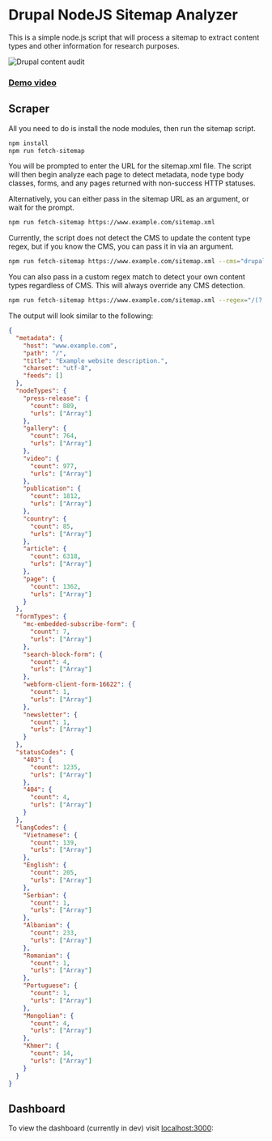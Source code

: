 # Drupal NodeJS Sitemap Analyzer

This is a simple node.js script that will process a sitemap to extract content types and other information for research purposes.

<p style="text-align:center">
  
![Drupal content audit](https://raw.githubusercontent.com/kyletaylored/drupal-nodejs-sitemap/master/dashboard.png)

### <a href="https://www.useloom.com/share/34f2f1d902aa4b1db8e95385dcb8d00d" target="_blank">Demo video</a>

</p>


## Scraper

All you need to do is install the node modules, then run the sitemap script.

```bash
npm install
npm run fetch-sitemap
```

You will be prompted to enter the URL for the sitemap.xml file. The script will then begin analyze each page to detect metadata, node type body classes, forms, and any pages returned with non-success HTTP statuses.

Alternatively, you can either pass in the sitemap URL as an argument, or wait for the prompt.

```bash
npm run fetch-sitemap https://www.example.com/sitemap.xml
```

Currently, the script does not detect the CMS to update the content type regex, but if you know the CMS, you can pass it in via an argument.

```bash
npm run fetch-sitemap https://www.example.com/sitemap.xml --cms="drupal | wordpress"
```

You can also pass in a custom regex match to detect your own content types regardless of CMS. This will always override any CMS detection.

```bash
npm run fetch-sitemap https://www.example.com/sitemap.xml --regex="/(?:.*node[-]+type-)/g"
```

The output will look similar to the following:

```json
{
  "metadata": {
    "host": "www.example.com",
    "path": "/",
    "title": "Example website description.",
    "charset": "utf-8",
    "feeds": []
  },
  "nodeTypes": {
    "press-release": {
      "count": 889,
      "urls": ["Array"]
    },
    "gallery": {
      "count": 764,
      "urls": ["Array"]
    },
    "video": {
      "count": 977,
      "urls": ["Array"]
    },
    "publication": {
      "count": 1812,
      "urls": ["Array"]
    },
    "country": {
      "count": 85,
      "urls": ["Array"]
    },
    "article": {
      "count": 6318,
      "urls": ["Array"]
    },
    "page": {
      "count": 1362,
      "urls": ["Array"]
    }
  },
  "formTypes": {
    "mc-embedded-subscribe-form": {
      "count": 7,
      "urls": ["Array"]
    },
    "search-block-form": {
      "count": 4,
      "urls": ["Array"]
    },
    "webform-client-form-16622": {
      "count": 1,
      "urls": ["Array"]
    },
    "newsletter": {
      "count": 1,
      "urls": ["Array"]
    }
  },
  "statusCodes": {
    "403": {
      "count": 1235,
      "urls": ["Array"]
    },
    "404": {
      "count": 4,
      "urls": ["Array"]
    }
  },
  "langCodes": {
    "Vietnamese": {
      "count": 139,
      "urls": ["Array"]
    },
    "English": {
      "count": 205,
      "urls": ["Array"]
    },
    "Serbian": {
      "count": 1,
      "urls": ["Array"]
    },
    "Albanian": {
      "count": 233,
      "urls": ["Array"]
    },
    "Romanian": {
      "count": 1,
      "urls": ["Array"]
    },
    "Portuguese": {
      "count": 1,
      "urls": ["Array"]
    },
    "Mongolian": {
      "count": 4,
      "urls": ["Array"]
    },
    "Khmer": {
      "count": 14,
      "urls": ["Array"]
    }
  }
}
```

## Dashboard

To view the dashboard (currently in dev) visit [localhost:3000](http://localhost:3000):
